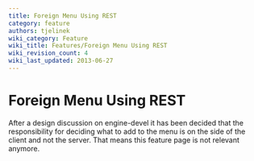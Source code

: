 ```yaml
---
title: Foreign Menu Using REST
category: feature
authors: tjelinek
wiki_category: Feature
wiki_title: Features/Foreign Menu Using REST
wiki_revision_count: 4
wiki_last_updated: 2013-06-27
---
```


# Foreign Menu Using REST

After a design discussion on engine-devel it has been decided that the responsibility for deciding what to add to the menu is on the side of the client and not the server. That means this feature page is not relevant anymore.

